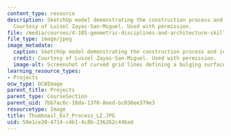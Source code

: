 ```yaml
---
content_type: resource
description: SketchUp model demonstrating the construction process and inflatability.
  Courtesy of Luisel Zayas-San-Miguel. Used with permission.
file: /media/courses/4-105-geometric-disciplines-and-architecture-skills-reciprocal-methodologies-fall-2012/58e1ce204714c4b14c8b236262c446ad_Thumbnail_Ex7_Process_LZ.JPG
file_type: image/jpeg
image_metadata:
  caption: SketchUp model demonstrating the construction process and inflatability.
  credit: Courtesy of Luisel Zayas-San-Miguel. Used with permission.
  image-alt: Screenshot of curved grid lines defining a bulging surface.
learning_resource_types:
- Projects
ocw_type: OCWImage
parent_title: Projects
parent_type: CourseSection
parent_uid: 7bb7ac6c-10da-13f0-8eed-bc036ee379e3
resourcetype: Image
title: Thumbnail_Ex7_Process_LZ.JPG
uid: 58e1ce20-4714-c4b1-4c8b-236262c446ad
---
```

